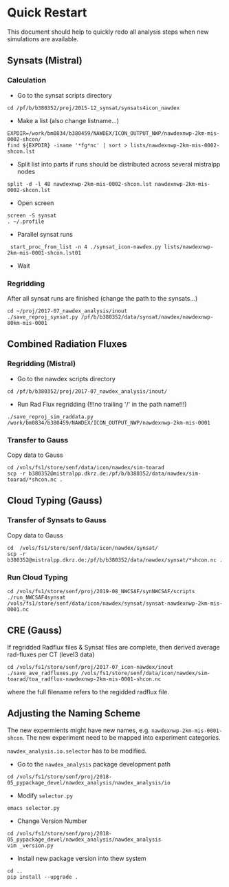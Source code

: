 # Quick Restart
This document should help to quickly redo all analysis steps when new simulations are available.

## Synsats (Mistral)
### Calculation

* Go to the synsat scripts directory
```
cd /pf/b/b380352/proj/2015-12_synsat/synsats4icon_nawdex
```

* Make a list (also change listname...)
```
EXPDIR=/work/bm0834/b380459/NAWDEX/ICON_OUTPUT_NWP/nawdexnwp-2km-mis-0002-shcon/
find ${EXPDIR} -iname '*fg*nc' | sort > lists/nawdexnwp-2km-mis-0002-shcon.lst
``` 

* Split list into parts if runs should be distributed across several mistralpp nodes
```
split -d -l 48 nawdexnwp-2km-mis-0002-shcon.lst nawdexnwp-2km-mis-0002-shcon.lst
```

* Open screen
```
screen -S synsat
. ~/.profile
```

* Parallel synsat runs
```
 start_proc_from_list -n 4 ./synsat_icon-nawdex.py lists/nawdexnwp-2km-mis-0001-shcon.lst01
```

* Wait 


### Regridding

After all synsat runs are finished (change the path to the synsats...)
```
cd ~/proj/2017-07_nawdex_analysis/inout
./save_reproj_synsat.py /pf/b/b380352/data/synsat/nawdex/nawdexnwp-80km-mis-0001
```




## Combined Radiation Fluxes
### Regridding (Mistral)

* Go to the nawdex scripts directory
```
cd /pf/b/b380352/proj/2017-07_nawdex_analysis/inout/
```

* Run Rad Flux regridding (!!!no trailing '/' in the path name!!!)
```
./save_reproj_sim_raddata.py /work/bm0834/b380459/NAWDEX/ICON_OUTPUT_NWP/nawdexnwp-2km-mis-0001
``` 

### Transfer to Gauss
Copy data to Gauss
```
cd /vols/fs1/store/senf/data/icon/nawdex/sim-toarad
scp -r b380352@mistralpp.dkrz.de:/pf/b/b380352/data/nawdex/sim-toarad/*shcon.nc .
```

## Cloud Typing (Gauss)

### Transfer of Synsats to Gauss
Copy data to Gauss
```
cd  /vols/fs1/store/senf/data/icon/nawdex/synsat/
scp -r b380352@mistralpp.dkrz.de:/pf/b/b380352/data/nawdex/synsat/*shcon.nc .
```

### Run Cloud Typing
```
cd /vols/fs1/store/senf/proj/2019-08_NWCSAF/synNWCSAF/scripts
./run_NWCSAF4synsat /vols/fs1/store/senf/data/icon/nawdex/synsat/synsat-nawdexnwp-2km-mis-0001.nc
```

## CRE (Gauss)
If regridded Radflux files & Synsat files are complete, then derived average rad-fluxes per CT (level3 data)

```
cd /vols/fs1/store/senf/proj/2017-07_icon-nawdex/inout
./save_ave_radfluxes.py /vols/fs1/store/senf/data/icon/nawdex/sim-toarad/toa_radflux-nawdexnwp-2km-mis-0001-shcon.nc
```

where the full filename refers to the regidded radflux file.


## Adjusting the Naming Scheme

The new expermients might have new names, e.g. `nawdexnwp-2km-mis-0001-shcon`. The new experiment need to be mapped into experiment categories.

`nawdex_analysis.io.selector` has to be modified.


* Go to the `nawdex_analysis` package development path
```
cd /vols/fs1/store/senf/proj/2018-05_pypackage_devel/nawdex_analysis/nawdex_analysis/io
```

* Modify `selector.py`
```
emacs selector.py
```

* Change Version Number
```
cd /vols/fs1/store/senf/proj/2018-05_pypackage_devel/nawdex_analysis/nawdex_analysis
vim _version.py
```

* Install new package version into thew system
```
cd ..
pip install --upgrade .
```
 



